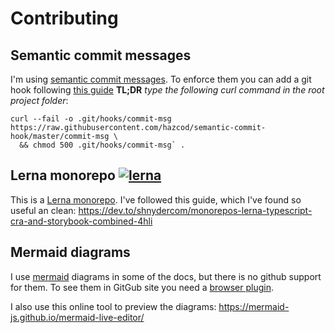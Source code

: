 # Contributing

## Semantic commit messages
I'm using [semantic commit messages](https://gist.github.com/joshbuchea/6f47e86d2510bce28f8e7f42ae84c716).
To enforce them you can add a git hook following [this guide](https://github.com/hazcod/semantic-commit-hook) 
**TL;DR** *type the following curl command in the root project folder*: 
```
curl --fail -o .git/hooks/commit-msg https://raw.githubusercontent.com/hazcod/semantic-commit-hook/master/commit-msg \
  && chmod 500 .git/hooks/commit-msg` .
```

## Lerna monorepo [![lerna](https://img.shields.io/badge/maintained%20with-lerna-cc00ff.svg)](https://lerna.js.org/)
This is a [Lerna monorepo](https://github.com/lerna/lerna). I've followed this guide, which I've found so useful an clean: https://dev.to/shnydercom/monorepos-lerna-typescript-cra-and-storybook-combined-4hli

## Mermaid diagrams
I use [mermaid](https://mermaid-js.github.io/mermaid/#/) diagrams in some of the docs, but there is no github support 
for them. To see them in GitGub site you need a [browser plugin](https://github.com/BackMarket/github-mermaid-extension).

I also use this online tool to preview the diagrams: https://mermaid-js.github.io/mermaid-live-editor/ 
